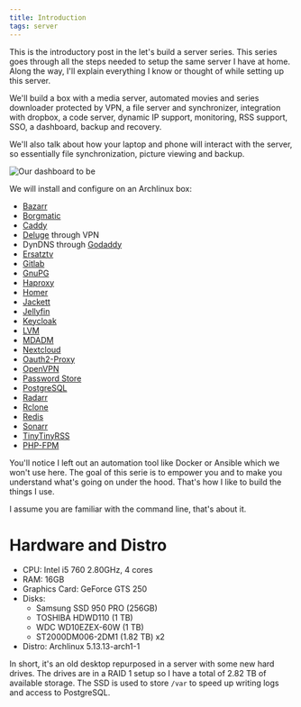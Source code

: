 ```yaml
---
title: Introduction
tags: server
---
```


This is the introductory post in the let's build a server series. This
series goes through all the steps needed to setup the same server I
have at home. Along the way, I'll explain everything I know or thought
of while setting up this server.

We'll build a box with a media server, automated movies and series
downloader protected by VPN, a file server and synchronizer,
integration with dropbox, a code server, dynamic IP support,
monitoring, RSS support, SSO, a dashboard, backup and recovery.

We'll also talk about how your laptop and phone will interact with the
server, so essentially file synchronization, picture viewing and
backup.

![Our dashboard to be](/images/screenshot_keycloak.png)

We will install and configure on an Archlinux box:

- [Bazarr](https://www.bazarr.media/)
- [Borgmatic](https://torsion.org/borgmatic/)
- [Caddy](https://caddyserver.com/)
- [Deluge](https://deluge-torrent.org/) through VPN
- DynDNS through [Godaddy](https://www.godaddy.com/)
- [Ersatztv](https://ersatztv.org/)
- [Gitlab](https://about.gitlab.com/)
- [GnuPG](https://gnupg.org/)
- [Haproxy](http://www.haproxy.org/)
- [Homer](https://github.com/bastienwirtz/homer)
- [Jackett](https://github.com/Jackett/Jackett)
- [Jellyfin](https://jellyfin.org/)
- [Keycloak](https://www.keycloak.org/)
- [LVM](https://sourceware.org/lvm2/)
- [MDADM](http://neil.brown.name/blog/mdadm)
- [Nextcloud](https://nextcloud.com/)
- [Oauth2-Proxy](https://oauth2-proxy.github.io/oauth2-proxy/)
- [OpenVPN](https://openvpn.net/)
- [Password Store](https://www.passwordstore.org/)
- [PostgreSQL](https://www.postgresql.org/)
- [Radarr](https://radarr.video/)
- [Rclone](https://rclone.org/)
- [Redis](https://redis.io/)
- [Sonarr](https://sonarr.tv/)
- [TinyTinyRSS](https://tt-rss.org/)
- [PHP-FPM](https://php-fpm.org/)

You'll notice I left out an automation tool like Docker or Ansible
which we won't use here. The goal of this serie is to empower you and
to make you understand what's going on under the hood. That's how I
like to build the things I use.

I assume you are familiar with the command line, that's about it.

# Hardware and Distro

- CPU: Intel i5 760 2.80GHz, 4 cores
- RAM: 16GB
- Graphics Card: GeForce GTS 250
- Disks:
  - Samsung SSD 950 PRO (256GB)
  - TOSHIBA HDWD110 (1 TB)
  - WDC WD10EZEX-60W (1 TB)
  - ST2000DM006-2DM1 (1.82 TB) x2
- Distro: Archlinux 5.13.13-arch1-1

In short, it's an old desktop repurposed in a server with some new
hard drives. The drives are in a RAID 1 setup so I have a total of
2.82 TB of available storage. The SSD is used to store `/var` to speed
up writing logs and access to PostgreSQL.
